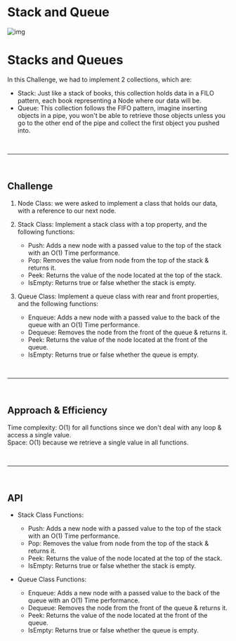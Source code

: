 # Stack and Queue

![img](https://miro.medium.com/max/1000/0*-y92CX3NIm9SkYSx.png)

# Stacks and Queues
<!-- Short summary or background information -->

In this Challenge, we had to implement 2 collections, which are:  

* Stack: Just like a stack of books, this collection holds data in a FILO pattern, each book representing a Node where our data will be.
* Queue: This collection follows the FIFO pattern, imagine inserting objects in a pipe, you won't be able to retrieve those objects unless you go to the other end of the pipe and collect the first object you pushed into.



<br><hr><br>
## Challenge
<!-- Description of the challenge -->
1. Node Class: we were asked to implement a class that holds our data, with a reference to our next node.
2. Stack Class: Implement a stack class with a top property, and the following functions:
    * Push: Adds a new node with a passed value to the top of the stack with an O(1) Time performance.
    * Pop: Removes the value from node from the top of the stack & returns it.
    * Peek: Returns the value of the node located at the top of the stack.
    * IsEmpty: Returns true or false whether the stack is empty.


4. Queue Class: Implement a queue class with rear and front properties, and the following functions:
    * Enqueue: Adds a new node with a passed value to the back of the queue with an O(1) Time performance.
    * Dequeue: Removes the node from the front of the queue & returns it.
    * Peek: Returns the value of the node located at the front of the queue.
    * IsEmpty: Returns true or false whether the queue is empty.


    


<br><hr><br>
## Approach & Efficiency
<!-- What approach did you take? Why? What is the Big O space/time for this approach? -->

Time complexity: O(1) for all functions since we don't deal with any loop & access a single value.  
Space: O(1) because we retrieve a single value in all functions.


<br><hr><br>
## API
<!-- Description of each method publicly available to your Stack and Queue-->

* Stack Class Functions:
    * Push: Adds a new node with a passed value to the top of the stack with an O(1) Time performance.
    * Pop: Removes the value from node from the top of the stack & returns it.
    * Peek: Returns the value of the node located at the top of the stack.
    * IsEmpty: Returns true or false whether the stack is empty.


* Queue Class Functions: 
    * Enqueue: Adds a new node with a passed value to the back of the queue with an O(1) Time performance.
    * Dequeue: Removes the node from the front of the queue & returns it.
    * Peek: Returns the value of the node located at the front of the queue.
    * IsEmpty: Returns true or false whether the queue is empty.

